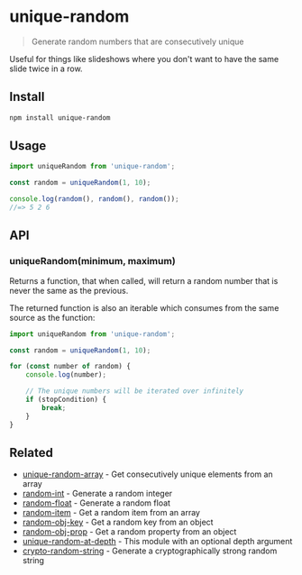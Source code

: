 # unique-random

> Generate random numbers that are consecutively unique

Useful for things like slideshows where you don't want to have the same slide twice in a row.

## Install

```sh
npm install unique-random
```

## Usage

```js
import uniqueRandom from 'unique-random';

const random = uniqueRandom(1, 10);

console.log(random(), random(), random());
//=> 5 2 6
```

## API

### uniqueRandom(minimum, maximum)

Returns a function, that when called, will return a random number that is never the same as the previous.

The returned function is also an iterable which consumes from the same source as the function:

```js
import uniqueRandom from 'unique-random';

const random = uniqueRandom(1, 10);

for (const number of random) {
	console.log(number);

	// The unique numbers will be iterated over infinitely
	if (stopCondition) {
		break;
	}
}
```

## Related

- [unique-random-array](https://github.com/sindresorhus/unique-random-array) - Get consecutively unique elements from an array
- [random-int](https://github.com/sindresorhus/random-int) - Generate a random integer
- [random-float](https://github.com/sindresorhus/random-float) - Generate a random float
- [random-item](https://github.com/sindresorhus/random-item) - Get a random item from an array
- [random-obj-key](https://github.com/sindresorhus/random-obj-key) - Get a random key from an object
- [random-obj-prop](https://github.com/sindresorhus/random-obj-prop) - Get a random property from an object
- [unique-random-at-depth](https://github.com/Aweary/unique-random-at-depth) - This module with an optional depth argument
- [crypto-random-string](https://github.com/sindresorhus/crypto-random-string) - Generate a cryptographically strong random string

